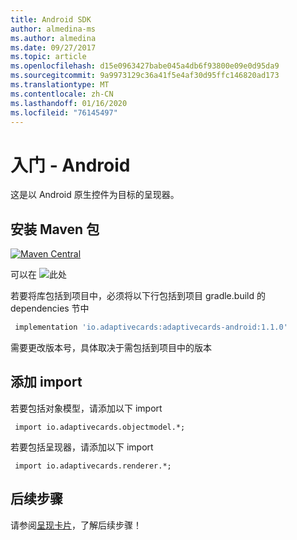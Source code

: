 ```yaml
---
title: Android SDK
author: almedina-ms
ms.author: almedina
ms.date: 09/27/2017
ms.topic: article
ms.openlocfilehash: d15e0963427babe045a4db6f93800e09e0d95da9
ms.sourcegitcommit: 9a9973129c36a41f5e4af30d95ffc146820ad173
ms.translationtype: MT
ms.contentlocale: zh-CN
ms.lasthandoff: 01/16/2020
ms.locfileid: "76145497"
---
```

# <a name="getting-started---android"></a>入门 - Android

这是以 Android 原生控件为目标的呈现器。

## <a name="install-maven-package"></a>安装 Maven 包

[![Maven Central](https://img.shields.io/maven-central/v/io.adaptivecards/adaptivecards-android.svg)](https://search.maven.org/#search%7Cga%7C1%7Ca%3A%22adaptivecards-android%22)

可以在 ![此处](https://search.maven.org/search?q=g:io.adaptivecards)

若要将库包括到项目中，必须将以下行包括到项目 gradle.build 的 dependencies 节中

```build.gradle
 implementation 'io.adaptivecards:adaptivecards-android:1.1.0'
```
需要更改版本号，具体取决于需包括到项目中的版本

## <a name="add-import"></a>添加 import

若要包括对象模型，请添加以下 import

```
 import io.adaptivecards.objectmodel.*;
```

若要包括呈现器，请添加以下 import

```
 import io.adaptivecards.renderer.*;
```

## <a name="next-steps"></a>后续步骤

请参阅[呈现卡片](render-a-card.md)，了解后续步骤！
